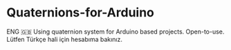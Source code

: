 # Quaternions-for-Arduino
ENG 🇬🇧 Using quaternion system for Arduino based projects. Open-to-use.
Lütfen Türkçe hali için hesabıma bakınız.
